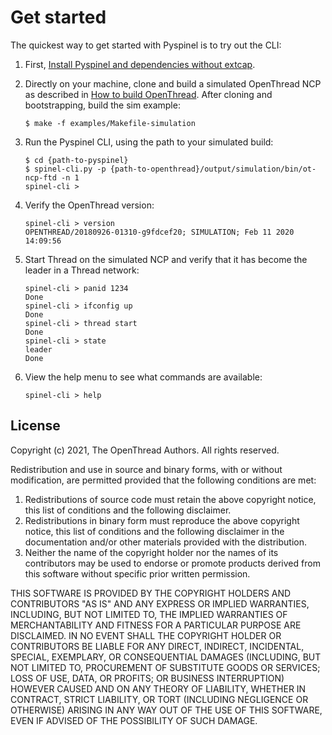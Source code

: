 # Get started

The quickest way to get started with Pyspinel is to try out the CLI:

1.  First, [Install Pyspinel and dependencies without extcap](install-pyspinel.md).
1.  Directly on your machine, clone and build a simulated OpenThread NCP as
    described in [How to build OpenThread](../build/index.md#how_to_build_openthread). After cloning and
    bootstrapping, build the sim example:

    ```
    $ make -f examples/Makefile-simulation
    ```

1.  Run the Pyspinel CLI, using the path to your simulated build:

    ```
    $ cd {path-to-pyspinel}
    $ spinel-cli.py -p {path-to-openthread}/output/simulation/bin/ot-ncp-ftd -n 1
    spinel-cli > 
    ```

1.  Verify the OpenThread version:

    ```
    spinel-cli > version
    OPENTHREAD/20180926-01310-g9fdcef20; SIMULATION; Feb 11 2020 14:09:56
    ```

1.  Start Thread on the simulated NCP and verify that it has become the leader
    in a Thread network:

    ```
    spinel-cli > panid 1234
    Done
    spinel-cli > ifconfig up
    Done
    spinel-cli > thread start
    Done
    spinel-cli > state
    leader
    Done
    ```

1.  View the help menu to see what commands are available:

    ```
    spinel-cli > help
    ```

## License

Copyright (c) 2021, The OpenThread Authors.
All rights reserved.

Redistribution and use in source and binary forms, with or without
modification, are permitted provided that the following conditions are met:
1. Redistributions of source code must retain the above copyright
   notice, this list of conditions and the following disclaimer.
2. Redistributions in binary form must reproduce the above copyright
   notice, this list of conditions and the following disclaimer in the
   documentation and/or other materials provided with the distribution.
3. Neither the name of the copyright holder nor the
   names of its contributors may be used to endorse or promote products
   derived from this software without specific prior written permission.

THIS SOFTWARE IS PROVIDED BY THE COPYRIGHT HOLDERS AND CONTRIBUTORS "AS IS"
AND ANY EXPRESS OR IMPLIED WARRANTIES, INCLUDING, BUT NOT LIMITED TO, THE
IMPLIED WARRANTIES OF MERCHANTABILITY AND FITNESS FOR A PARTICULAR PURPOSE
ARE DISCLAIMED. IN NO EVENT SHALL THE COPYRIGHT HOLDER OR CONTRIBUTORS BE
LIABLE FOR ANY DIRECT, INDIRECT, INCIDENTAL, SPECIAL, EXEMPLARY, OR
CONSEQUENTIAL DAMAGES (INCLUDING, BUT NOT LIMITED TO, PROCUREMENT OF
SUBSTITUTE GOODS OR SERVICES; LOSS OF USE, DATA, OR PROFITS; OR BUSINESS
INTERRUPTION) HOWEVER CAUSED AND ON ANY THEORY OF LIABILITY, WHETHER IN
CONTRACT, STRICT LIABILITY, OR TORT (INCLUDING NEGLIGENCE OR OTHERWISE)
ARISING IN ANY WAY OUT OF THE USE OF THIS SOFTWARE, EVEN IF ADVISED OF THE
POSSIBILITY OF SUCH DAMAGE.

